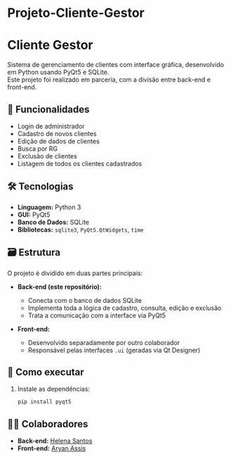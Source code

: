 # Projeto-Cliente-Gestor
# Cliente Gestor

Sistema de gerenciamento de clientes com interface gráfica, desenvolvido em Python usando PyQt5 e SQLite.  
Este projeto foi realizado em parceria, com a divisão entre back-end e front-end.

## 🧩 Funcionalidades

- Login de administrador
- Cadastro de novos clientes
- Edição de dados de clientes
- Busca por RG
- Exclusão de clientes
- Listagem de todos os clientes cadastrados

## 🛠️ Tecnologias

- **Linguagem:** Python 3
- **GUI:** PyQt5
- **Banco de Dados:** SQLite
- **Bibliotecas:** `sqlite3`, `PyQt5.QtWidgets`, `time`

## 🗃️ Estrutura

O projeto é dividido em duas partes principais:

- **Back-end (este repositório):**
  - Conecta com o banco de dados SQLite
  - Implementa toda a lógica de cadastro, consulta, edição e exclusão
  - Trata a comunicação com a interface via PyQt5

- **Front-end:**  
  - Desenvolvido separadamente por outro colaborador
  - Responsável pelas interfaces `.ui` (geradas via Qt Designer)

## 🚀 Como executar

1. Instale as dependências:
   ```bash
   pip install pyqt5
## 👨‍💻 Colaboradores

- **Back-end:** [Helena Santos](https://github.com/Helena-Santos-Freitas)  
- **Front-end:** [Aryan Assis](https://github.com/AryanAssis)
